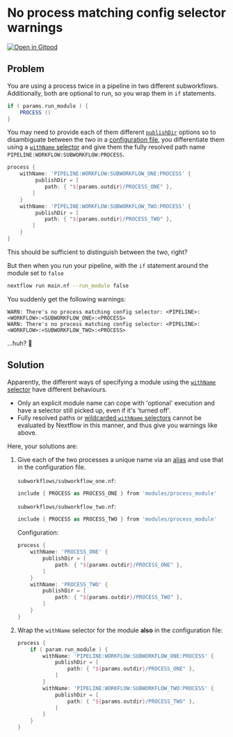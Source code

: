# No process matching config selector warnings

[![Open in Gitpod](https://gitpod.io/button/open-in-gitpod.svg)](https://gitpod.io/#https://github.com/Midnighter/nextflow-gotchas/blob/main/docs/gotchas/process-selector-warn.md)

## Problem

You are using a process twice in a pipeline in two different subworkflows.  Additionally, both are optional to run, so you wrap them in `if` statements.

```groovy
if ( params.run_module ) {
    PROCESS ()
}
```

You may need to provide each of them different [`publishDir`](https://www.nextflow.io/docs/latest/process.html#publishdir) options so to disambiguate between the two in a [configuration file](https://www.nextflow.io/docs/latest/config.html#configuration-file), you differentiate them using a [`withName` selector](https://www.nextflow.io/docs/latest/config.html#process-selectors) and give them the fully resolved path name `PIPELINE:WORKFLOW:SUBWORKFLOW:PROCESS`.

```groovy
process {
    withName: 'PIPELINE:WORKFLOW:SUBWORKFLOW_ONE:PROCESS' {
         publishDir = [
            path: { "${params.outdir}/PROCESS_ONE" },
        ]
    }
    withName: 'PIPELINE:WORKFLOW:SUBWORKFLOW_TWO:PROCESS' {
         publishDir = [
            path: { "${params.outdir}/PROCESS_TWO" },
        ]
    }
}
```

This should be sufficient to distinguish between the two, right?

But then when you run your pipeline, with the `if` statement around the module set to `false`

```bash
nextflow run main.nf --run_module false
```

You suddenly get the following warnings:

```output
WARN: There's no process matching config selector: <PIPELINE>:<WORKFLOW>:<SUBWORKFLOW_ONE>:<PROCESS>
WARN: There's no process matching config selector: <PIPELINE>:<WORKFLOW>:<SUBWORKFLOW_TWO>:<PROCESS>
```

...huh? :thinking:

## Solution

Apparently, the different ways of specifying a module using the [`withName` selector](https://www.nextflow.io/docs/latest/config.html#process-selectors) have different behaviours.

* Only an explicit module name can cope with 'optional' execution and have a selector still picked up, even if it's 'turned off'.
* Fully resolved paths or [wildcarded `withName` selectors](https://www.nextflow.io/docs/latest/config.html#selector-expressions) cannot be evaluated by Nextflow in this manner, and thus give you warnings like above.

Here, your solutions are:

1. Give each of the two processes a unique name via an [alias](https://www.nextflow.io/docs/latest/dsl2.html#module-aliases) and use that in the configuration file.

    `subworkflows/subworkflow_one.nf`:
    ```groovy
    include { PROCESS as PROCESS_ONE } from 'modules/process_module'
    ```

    `subworkflows/subworkflow_two.nf`:
    ```groovy
    include { PROCESS as PROCESS_TWO } from 'modules/process_module'
    ```

    Configuration:
    ```groovy
    process {
        withName: 'PROCESS_ONE' {
            publishDir = [
                path: { "${params.outdir}/PROCESS_ONE" },
            ]
        }
        withName: 'PROCESS_TWO' {
            publishDir = [
                path: { "${params.outdir}/PROCESS_TWO" },
            ]
        }
    }
    ```

2. Wrap the `withName` selector for the module **also** in the configuration file:

    ```groovy
    process {
        if ( param.run_module ) {
            withName: 'PIPELINE:WORKFLOW:SUBWORKFLOW_ONE:PROCESS' {
                publishDir = [
                    path: { "${params.outdir}/PROCESS_ONE" },
                ]
            }
            withName: 'PIPELINE:WORKFLOW:SUBWORKFLOW_TWO:PROCESS' {
                publishDir = [
                    path: { "${params.outdir}/PROCESS_TWO" },
                ]
            }
        }
    }
    ```

